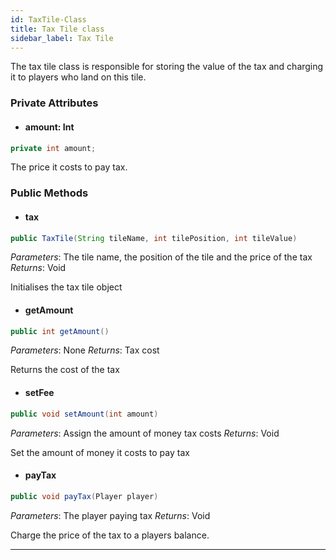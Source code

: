 ```yaml
---
id: TaxTile-Class
title: Tax Tile class
sidebar_label: Tax Tile 
---
```


The tax tile class is responsible for storing the value of the tax and charging it to players who land on this tile.  

### Private Attributes 

- #### amount: Int
```java
private int amount;
```
The price it costs to pay tax.

### Public Methods
- #### tax
```java
public TaxTile(String tileName, int tilePosition, int tileValue)
```
*Parameters*: The tile name, the position of the tile and the price of the tax
*Returns*: Void

Initialises the tax tile object

- #### getAmount
```java
public int getAmount()
```
*Parameters*: None
*Returns*: Tax cost

Returns the cost of the tax

- #### setFee
```java
public void setAmount(int amount)
```
*Parameters*: Assign the amount of money tax costs
*Returns*: Void

Set the amount of money it costs to pay tax

- #### payTax
```java
public void payTax(Player player)
```
*Parameters*: The player paying tax
*Returns*: Void

Charge the price of the tax to a players balance. 

--- 